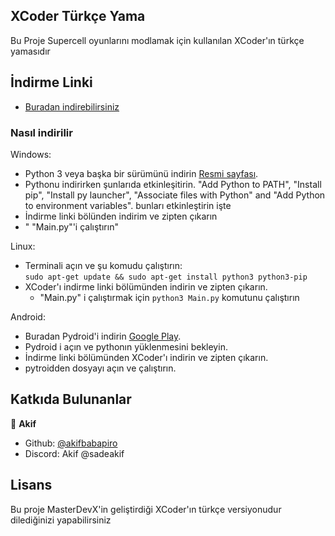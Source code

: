 ## XCoder Türkçe Yama

Bu Proje Supercell oyunlarını modlamak için kullanılan XCoder'ın türkçe yamasıdır


## İndirme Linki
- [Buradan indirebilirsiniz](https://github.com/akifbabapiro/xcoder-turkish/releases/tag/App)

### Nasıl indirilir
Windows:
- Python 3 veya başka bir sürümünü indirin <a href="https://www.python.org/downloads/">Resmi sayfası</a>.
- Pythonu indirirken şunlarıda etkinleşitirin.  "Add Python to PATH", "Install pip", "Install py launcher", "Associate files with Python" and "Add Python to environment variables". bunları etkinleştirin işte
- İndirme linki bölünden indirim ve zipten çıkarın
- " "Main.py"'i çalıştırın"</br>

Linux:
- Terminali açın ve şu komudu çalıştırın:</br>
```sudo apt-get update && sudo apt-get install python3 python3-pip```
- XCoder'ı indirme linki bölümünden indirin ve  zipten çıkarın.
  - "Main.py" i çalıştırmak için ```python3 Main.py``` komutunu çalıştırın

Android:
- Buradan Pydroid'i indirin <a href="https://play.google.com/store/apps/details?id=ru.iiec.pydroid3">Google Play</a>.
- Pydroid i açın ve pythonın yüklenmesini bekleyin.
- İndirme linki bölümünden XCoder'ı indirin ve zipten çıkarın.
- pytroidden dosyayı açın ve çalıştırın.</br>

## Katkıda Bulunanlar
👤 **Akif**
* Github: [@akifbabapiro](https://github.com/akifbabapiro)
* Discord: Akif  @sadeakif


## Lisans

Bu proje MasterDevX'in geliştirdiği XCoder'ın türkçe versiyonudur dilediğinizi yapabilirsiniz

